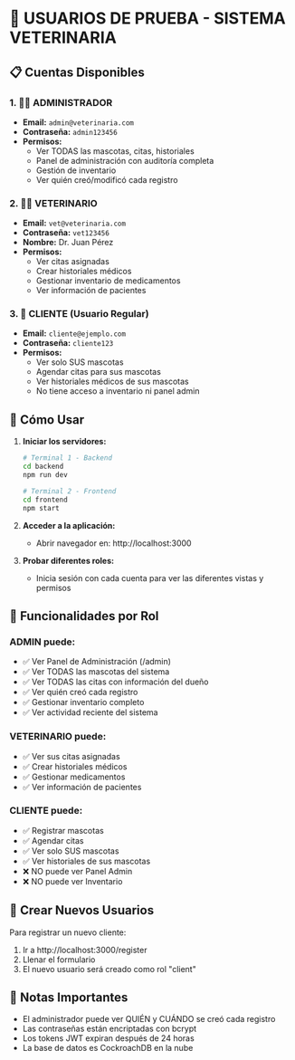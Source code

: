 # 🏥 USUARIOS DE PRUEBA - SISTEMA VETERINARIA

## 📋 Cuentas Disponibles

### 1. 👨‍💼 ADMINISTRADOR
- **Email:** `admin@veterinaria.com`
- **Contraseña:** `admin123456`
- **Permisos:** 
  - Ver TODAS las mascotas, citas, historiales
  - Panel de administración con auditoría completa
  - Gestión de inventario
  - Ver quién creó/modificó cada registro

### 2. 👨‍⚕️ VETERINARIO
- **Email:** `vet@veterinaria.com`
- **Contraseña:** `vet123456`
- **Nombre:** Dr. Juan Pérez
- **Permisos:**
  - Ver citas asignadas
  - Crear historiales médicos
  - Gestionar inventario de medicamentos
  - Ver información de pacientes

### 3. 👤 CLIENTE (Usuario Regular)
- **Email:** `cliente@ejemplo.com`
- **Contraseña:** `cliente123`
- **Permisos:**
  - Ver solo SUS mascotas
  - Agendar citas para sus mascotas
  - Ver historiales médicos de sus mascotas
  - No tiene acceso a inventario ni panel admin

## 🚀 Cómo Usar

1. **Iniciar los servidores:**
   ```bash
   # Terminal 1 - Backend
   cd backend
   npm run dev
   
   # Terminal 2 - Frontend  
   cd frontend
   npm start
   ```

2. **Acceder a la aplicación:**
   - Abrir navegador en: http://localhost:3000

3. **Probar diferentes roles:**
   - Inicia sesión con cada cuenta para ver las diferentes vistas y permisos

## 📱 Funcionalidades por Rol

### ADMIN puede:
- ✅ Ver Panel de Administración (/admin)
- ✅ Ver TODAS las mascotas del sistema
- ✅ Ver TODAS las citas con información del dueño
- ✅ Ver quién creó cada registro
- ✅ Gestionar inventario completo
- ✅ Ver actividad reciente del sistema

### VETERINARIO puede:
- ✅ Ver sus citas asignadas
- ✅ Crear historiales médicos
- ✅ Gestionar medicamentos
- ✅ Ver información de pacientes

### CLIENTE puede:
- ✅ Registrar mascotas
- ✅ Agendar citas
- ✅ Ver solo SUS mascotas
- ✅ Ver historiales de sus mascotas
- ❌ NO puede ver Panel Admin
- ❌ NO puede ver Inventario

## 🔑 Crear Nuevos Usuarios

Para registrar un nuevo cliente:
1. Ir a http://localhost:3000/register
2. Llenar el formulario
3. El nuevo usuario será creado como rol "client"

## 📝 Notas Importantes

- El administrador puede ver QUIÉN y CUÁNDO se creó cada registro
- Las contraseñas están encriptadas con bcrypt
- Los tokens JWT expiran después de 24 horas
- La base de datos es CockroachDB en la nube